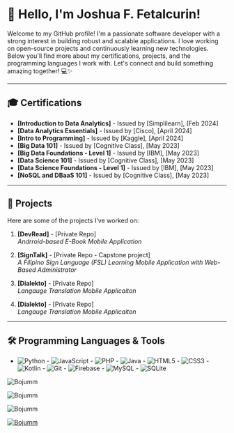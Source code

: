 # 👋 Hello, I'm Joshua F. Fetalcurin!

Welcome to my GitHub profile! I'm a passionate software developer with a strong interest in building robust and scalable applications. I love working on open-source projects and continuously learning new technologies. Below you'll find more about my certifications, projects, and the programming languages I work with. Let's connect and build something amazing together! 💻✨

---

## 🎓 Certifications

- **[Introduction to Data Analytics]** - Issued by [Simplilearn], [Feb 2024]
- **[Data Analytics Essentials]** - Issued by [Cisco], [April 2024]
- **[Intro to Programming]** - Issued by [Kaggle], [April 2024]
- **[Big Data 101]** - Issued by [Cognitive Class], [May 2023]
- **[Big Data Foundations - Level 1]** - Issued by [IBM], [May 2023]
- **[Data Science 101]** - Issued by [Cognitive Class], [May 2023]
- **[Data Science Foundations - Level 1]** - Issued by [IBM], [May 2023]
- **[NoSQL and DBaaS 101]** - Issued by [Cognitive Class], [May 2023]

---

## 🚀 Projects

Here are some of the projects I've worked on:

1. **[DevRead]** - [Private Repo]  
   _Andrroid-based E-Book Mobile Application_  

   
2. **[SignTalk]** - [Private Repo - Capstone project]  
   _A Filipino Sign Language (FSL) Learning Mobile Application with Web-Based Administrator_  
  

3. **[Dialekto]** - [Private Repo]  
   _Langauge Translation Mobile Applicaiton_  
  
4. **[Dialekto]** - [Private Repo]  
   _Langauge Translation Mobile Applicaiton_
   
---

## 🛠️ Programming Languages & Tools

- ![Python](https://img.shields.io/badge/-Python-3776AB?logo=python&logoColor=white&style=flat) - ![JavaScript](https://img.shields.io/badge/-JavaScript-F7DF1E?logo=javascript&logoColor=black&style=flat) - ![PHP](https://img.shields.io/badge/-PHP-777BB4?logo=php&logoColor=white&style=flat) - ![Java](https://img.shields.io/badge/-Java-007396?logo=java&logoColor=white&style=flat) - ![HTML5](https://img.shields.io/badge/-HTML5-E34F26?logo=html5&logoColor=white&style=flat) - ![CSS3](https://img.shields.io/badge/-CSS3-1572B6?logo=css3&logoColor=white&style=flat) - ![Kotlin](https://img.shields.io/badge/-Kotlin-339933?logo=kotlin&logoColor=white&style=flat) - ![Git](https://img.shields.io/badge/-Git-F05032?logo=git&logoColor=white&style=flat) - ![Firebase](https://img.shields.io/badge/-Firebase-FFCA28?logo=firebase&logoColor=white&style=flat) - ![MySQL](https://img.shields.io/badge/-MySQL-4479A1?logo=mysql&logoColor=white&style=flat) - ![SQLite](https://img.shields.io/badge/-SQLite-003B57?logo=sqlite&logoColor=white&style=flat)


<p><img align="center" src="https://github-readme-stats.vercel.app/api?username=Bojumm&show_icons=true&locale=en" alt="Bojumm" /></p>
<p><img align="center" src="https://github-readme-streak-stats.herokuapp.com/?user=Bojumm&" alt="Bojumm" /></p>
<p><img src="https://github-readme-stats.vercel.app/api/top-langs?username=Bojumm&show_icons=true&locale=en&layout=compact" alt="Bojumm" /></p>
<p><a href="https://github.com/ryo-ma/github-profile-trophy"><img src="https://github-profile-trophy.vercel.app/?username=Bojumm" alt="Bojumm" /></a></p>
